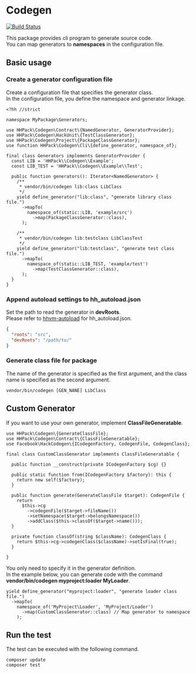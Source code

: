 # Codegen

[![Build Status](https://travis-ci.org/hhpack/codegen.svg?branch=develop)](https://travis-ci.org/hhpack/codegen)

This package provides cli program to generate source code.  
You can map generators to **namespaces** in the configuration file.  

## Basic usage

### Create a generator configuration file

Create a configuration file that specifies the generator class.  
In the configuration file, you define the namespace and generator linkage.  

```hack
<?hh //strict

namespace MyPackage\Generators;

use HHPack\Codegen\Contract\{NamedGenerator, GeneratorProvider};
use HHPack\Codegen\HackUnit\{TestClassGenerator};
use HHPack\Codegen\Project\{PackageClassGenerator};
use function HHPack\Codegen\Cli\{define_generator, namespace_of};

final class Generators implements GeneratorProvider {
  const LIB = 'HHPack\\Codegen\\Example';
  const LIB_TEST = 'HHPack\\Codegen\\Example\\Test';

  public function generators(): Iterator<NamedGenerator> {
    /**
     * vendor/bin/codegen lib:class LibClass
     */
    yield define_generator("lib:class", "generate library class file.")
      ->mapTo(
        namespace_of(static::LIB, 'example/src')
          ->map(PackageClassGenerator::class),
      );

    /**
     * vendor/bin/codegen lib:testclass LibClassTest
     */
    yield define_generator("lib:testclass", "generate test class file.")
      ->mapTo(
        namespace_of(static::LIB_TEST, 'example/test')
          ->map(TestClassGenerator::class),
      );
  }
}
```

### Append autoload settings to hh_autoload.json

Set the path to read the generator in **devRoots**.  
Please refer to [hhvm-autoload](https://github.com/hhvm/hhvm-autoload/blob/master/composer.json) for hh_autoload.json.

```json
{
  "roots": "src",
  "devRoots": "/path/to/"
}
```

### Generate class file for package

The name of the generator is specified as the first argument, and the class name is specified as the second argument.

```shell
vendor/bin/codegen [GEN_NANE] LibClass
```

## Custom Generator

If you want to use your own generator, implement **ClassFileGeneratable**.

```hack
use HHPack\Codegen\{GenerateClassFile};
use HHPack\Codegen\Contract\{ClassFileGeneratable};
use Facebook\HackCodegen\{ICodegenFactory, CodegenFile, CodegenClass};

final class CustomClassGenerator implements ClassFileGeneratable {

  public function __construct(private ICodegenFactory $cg) {}

  public static function from(ICodegenFactory $factory): this {
    return new self($factory);
  }

  public function generate(GenerateClassFile $target): CodegenFile {
    return
      $this->cg
        ->codegenFile($target->fileName())
        ->setNamespace($target->belongsNamespace())
        ->addClass($this->classOf($target->name()));
  }

  private function classOf(string $className): CodegenClass {
    return $this->cg->codegenClass($className)->setIsFinal(true);
  }

}
```

You only need to specify it in the generator definition.  
In the example below, you can generate code with the command **vendor/bin/codegen myproject:loader MyLoader**.

```
yield define_generator("myproject:loader", "generate loader class file.")
  ->mapTo(
    namespace_of('MyProject\Loader', 'MyProject/Loader')
      ->map(CustomClassGenerator::class) // Map generator to namespace
    );
```

## Run the test

The test can be executed with the following command.

```shell
composer update
composer test
```
